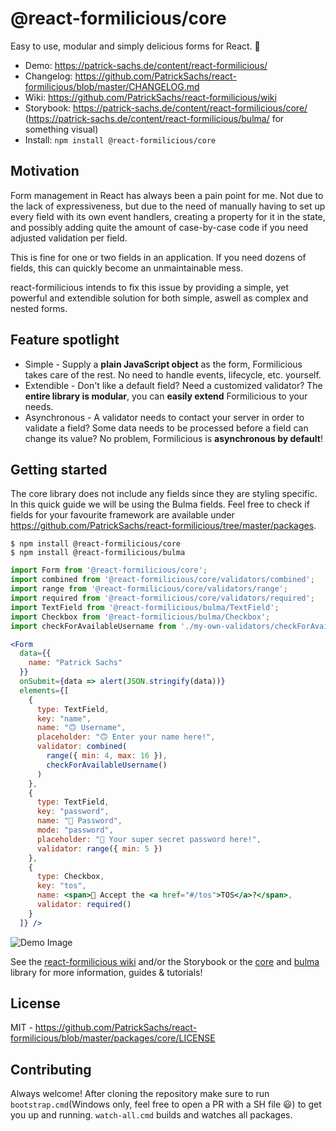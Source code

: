 # @react-formilicious/core

Easy to use, modular and simply delicious forms for React. 📝

* Demo: https://patrick-sachs.de/content/react-formilicious/
* Changelog: https://github.com/PatrickSachs/react-formilicious/blob/master/CHANGELOG.md
* Wiki: https://github.com/PatrickSachs/react-formilicious/wiki
* Storybook: https://patrick-sachs.de/content/react-formilicious/core/ (https://patrick-sachs.de/content/react-formilicious/bulma/ for something visual)
* Install: `npm install @react-formilicious/core`

## Motivation

Form management in React has always been a pain point for me. Not due to the lack of expressiveness, but due to the need of manually having to set up every field with its own event handlers, creating a property for it in the state, and possibly adding quite the amount of case-by-case code if you need adjusted validation per field.

This is fine for one or two fields in an application. If you need dozens of fields, this can quickly become an unmaintainable mess.

react-formilicious intends to fix this issue by providing a simple, yet powerful and extendible solution for both simple, aswell as complex and nested forms.

## Feature spotlight

* Simple - Supply a **plain JavaScript object** as the form, Formilicious takes care of the rest. No need to handle events, lifecycle, etc. yourself.
* Extendible - Don't like a default field? Need a customized validator? The **entire library is modular**, you can **easily extend** Formilicious to your needs.
* Asynchronous - A validator needs to contact your server in order to validate a field? Some data needs to be processed before a field can change its value? No problem, Formilicious is **asynchronous by default**!

## Getting started

The core library does not include any fields since they are styling specific. In this quick guide we will be using the Bulma fields. Feel free to check if fields for your favourite framework are available under https://github.com/PatrickSachs/react-formilicious/tree/master/packages.

```shell
$ npm install @react-formilicious/core
$ npm install @react-formilicious/bulma
```

```jsx
import Form from '@react-formilicious/core';
import combined from '@react-formilicious/core/validators/combined';
import range from '@react-formilicious/core/validators/range';
import required from '@react-formilicious/core/validators/required';
import TextField from '@react-formilicious/bulma/TextField';
import Checkbox from '@react-formilicious/bulma/Checkbox';
import checkForAvailableUsername from './my-own-validators/checkForAvailableUsername';

<Form
  data={{
    name: "Patrick Sachs"
  }}
  onSubmit={data => alert(JSON.stringify(data))}
  elements={[
    {
      type: TextField,
      key: "name",
      name: "🙃 Username",
      placeholder: "🙃 Enter your name here!",
      validator: combined(
        range({ min: 4, max: 16 }),
        checkForAvailableUsername()
      )
    },
    {
      type: TextField,
      key: "password",
      name: "🔑 Password",
      mode: "password",
      placeholder: "🔑 Your super secret password here!",
      validator: range({ min: 5 })
    },
    {
      type: Checkbox,
      key: "tos",
      name: <span>📄 Accept the <a href="#/tos">TOS</a>?</span>,
      validator: required()
    }
  ]} />
```

![Demo Image](https://patrick-sachs.de/content/react-formilicious/demo.png?)

See the [react-formilicious wiki](https://github.com/PatrickSachs/react-formilicious/wiki) and/or the Storybook or the [core](https://patrick-sachs.de/content/react-formilicious/core) and [bulma](https://patrick-sachs.de/content/react-formilicious/bulma) library for more information, guides & tutorials!

## License

MIT - https://github.com/PatrickSachs/react-formilicious/blob/master/packages/core/LICENSE

## Contributing

Always welcome! 
After cloning the repository make sure to run `bootstrap.cmd`(Windows only, feel free to open a PR with a SH file 😃) to get you up and running.
`watch-all.cmd` builds and watches all packages.
